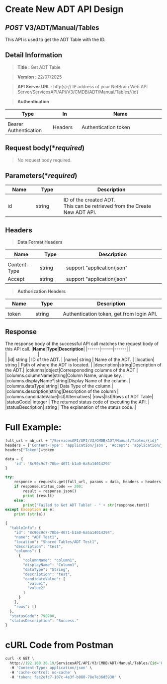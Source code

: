 
# Create New ADT API Design

## ***POST*** V3/ADT/Manual/Tables
This API is used to get the ADT Table with the ID.

## Detail Information

> **Title** : Get ADT Table<br>

> **Version** : 22/07/2025

> **API Server URL** : http(s):// IP address of your NetBrain Web API Server/ServicesAPI/API/V3/CMDB/ADT/Manual/Tables/{id}

> **Authentication** : 

|**Type**|**In**|**Name**|
|------|------|------|
|<img width=100/>|<img width=100/>|<img width=500/>|
|Bearer Authentication| Headers | Authentication token | 

## Request body(****required***)
>No request body required.

## Parameters(****required***)
|**Name**|**Type**|**Description**|
|------|------|------|
|<img width=100/>|<img width=100/>|<img width=500/>|
|id| string | ID of the created ADT. <br>This can be retrieved from the Create New ADT API. |

## Headers

> **Data Format Headers**

|**Name**|**Type**|**Description**|
|------|------|------|
|<img width=100/>|<img width=100/>|<img width=500/>|
| Content-Type | string  | support "application/json" |
| Accept | string  | support "application/json" |

> **Authorization Headers**

|**Name**|**Type**|**Description**|
|------|------|------|
|<img width=100/>|<img width=100/>|<img width=500/>|
| token | string  | Authentication token, get from login API. |

## Response
The response body of the successful API call matches the request body of this API call.
|**Name**|**Type**|**Description**|
|------|------|------|
|<img width=100/>|<img width=100/>|<img width=500/>|
|id| string | ID of the ADT.  |
|name| string | Name of the ADT.  |
|location| string | Path of where the ADT is located.  |
|description|string|Description of the ADT.|
|columns|object|Corresponoding columns of the ADT |
|columns.columnName|string|Column Name, unique key. |
|columns.displayName*|string|Display Name of the column. |
|columns.dataType|string| Data Type of the column.|
|columns.description|string|Description of the column |
|columns.candidateValue|list|Alternatives|
|rows|list|Rows of ADT Table|
|statusCode| integer | The returned status code of executing the API.  |
|statusDescription| string | The explanation of the status code.  |


# Full Example:

```python
full_url = nb_url + "/ServicesAPI/API/V3/CMDB/ADT/Manual/Tables/{id}"
headers = {'Content-Type': 'application/json', 'Accept': 'application/json'}
headers["Token"]=token

data = {
    'id': '8c90c9c7-70be-4071-b1a0-6a5a14014294'
}

try:
    response = requests.get(full_url, params = data, headers = headers, verify = False)
    if response.status_code == 200:
        result = response.json()
        print (result)
    else:
        print("Failed to Get ADT Table! - " + str(response.text))
except Exception as e:
    print (str(e)) 
```
```python
{
  "tableInfo": {
    "id": "8c90c9c7-70be-4071-b1a0-6a5a14014294",
    "name": "ADT Test1",
    "location": "Shared Tables/ADT Test1",
    "description": "test",
    "columns": [
      {
        "columnName": "column1",
        "displayName": "Column1",
        "dataType": "String",
        "description": "test",
        "candidateValue": [
          "value1",
          "value2"
        ]
      }
    ],
    "rows": []
  },
  "statusCode": 790200,
  "statusDescription": "Success."
}
```
# cURL Code from Postman

```python
curl -X GET \
  http://192.168.36.19/ServicesAPI/API/V3/CMDB/ADT/Manual/Tables/{id='8c90c9c7-70be-4071-b1a0-6a5a14014294'} \
  -H 'Content-Type: application/json' \
  -H 'cache-control: no-cache' \ 
  -H 'token: fac2efc7-107c-4e3f-b880-78e7e36d5930' \
```
